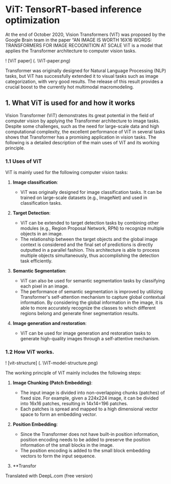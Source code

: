 # ViT: TensorRT-based inference optimization

At the end of October 2020, Vision Transformers (ViT) was proposed by the Google Brain team in the paper “AN IMAGE IS WORTH 16X16 WORDS: TRANSFORMERS FOR IMAGE RECOGNITION AT SCALE ViT is a model that applies the Transformer architecture to computer vision tasks.

! [ViT paper] (. \ViT-paper.png)

Transformer was originally designed for Natural Language Processing (NLP) tasks, but ViT has successfully extended it to visual tasks such as image categorization, with very good results. The release of this result provides a crucial boost to the currently hot multimodal macromodeling.


## 1. What ViT is used for and how it works

Vision Transformer (ViT) demonstrates its great potential in the field of computer vision by applying the Transformer architecture to image tasks. Despite some challenges, such as the need for large-scale data and high computational complexity, the excellent performance of ViT in several tasks shows that Transformer has a promising application in vision tasks. The following is a detailed description of the main uses of ViT and its working principle.

### 1.1 Uses of ViT

ViT is mainly used for the following computer vision tasks:

1. **Image classification**:
   - ViT was originally designed for image classification tasks. It can be trained on large-scale datasets (e.g., ImageNet) and used in classification tasks.

2. **Target Detection**:
   - ViT can be extended to target detection tasks by combining other modules (e.g., Region Proposal Network, RPN) to recognize multiple objects in an image.
   - The relationship between the target objects and the global image context is considered and the final set of predictions is directly outputted in a parallel fashion. This architecture is able to process multiple objects simultaneously, thus accomplishing the detection task efficiently.
   
3. **Semantic Segmentation**:
   - ViT can also be used for semantic segmentation tasks by classifying each pixel in an image.
   - The performance of semantic segmentation is improved by utilizing Transformer's self-attention mechanism to capture global contextual information. By considering the global information in the image, it is able to more accurately recognize the classes to which different regions belong and generate finer segmentation results.
   
4. **Image generation and restoration**:
   - ViT can be used for image generation and restoration tasks to generate high-quality images through a self-attentive mechanism.

### 1.2 How ViT works.

! [vit-structure] (. \ViT-model-structure.png)

The working principle of ViT mainly includes the following steps:

1. **Image Chunking (Patch Embedding)**:
   - The input image is divided into non-overlapping chunks (patches) of fixed size. For example, given a 224x224 image, it can be divided into 16x16 patches, resulting in 14x14=196 patches.
   - Each patches is spread and mapped to a high dimensional vector space to form an embedding vector.

2. **Position Embedding**:
   - Since the Transformer does not have built-in position information, position encoding needs to be added to preserve the position information of the small blocks in the image.
   - The position encoding is added to the small block embedding vectors to form the input sequence.

3. **Transfor

Translated with DeepL.com (free version)
